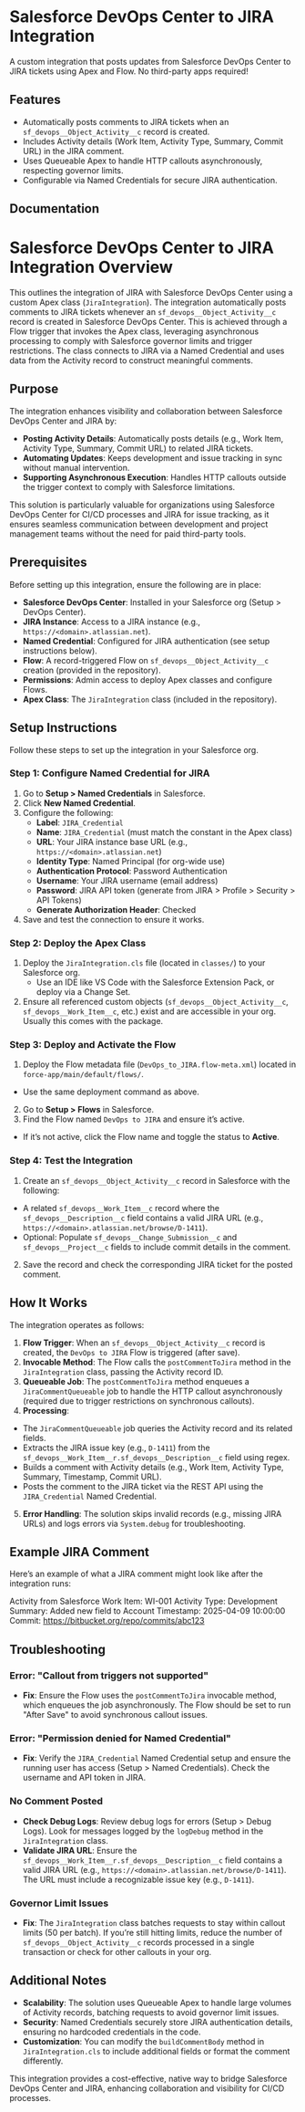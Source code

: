 # Salesforce DevOps Center to JIRA Integration

A custom integration that posts updates from Salesforce DevOps Center to JIRA tickets using Apex and Flow. No third-party apps required!

## Features
- Automatically posts comments to JIRA tickets when an `sf_devops__Object_Activity__c` record is created.
- Includes Activity details (Work Item, Activity Type, Summary, Commit URL) in the JIRA comment.
- Uses Queueable Apex to handle HTTP callouts asynchronously, respecting governor limits.
- Configurable via Named Credentials for secure JIRA authentication.

## Documentation

# Salesforce DevOps Center to JIRA Integration Overview

This outlines the integration of JIRA with Salesforce DevOps Center using a custom Apex class (`JiraIntegration`). The integration automatically posts comments to JIRA tickets whenever an `sf_devops__Object_Activity__c` record is created in Salesforce DevOps Center. This is achieved through a Flow trigger that invokes the Apex class, leveraging asynchronous processing to comply with Salesforce governor limits and trigger restrictions. The class connects to JIRA via a Named Credential and uses data from the Activity record to construct meaningful comments.

## Purpose

The integration enhances visibility and collaboration between Salesforce DevOps Center and JIRA by:

- **Posting Activity Details**: Automatically posts details (e.g., Work Item, Activity Type, Summary, Commit URL) to related JIRA tickets.
- **Automating Updates**: Keeps development and issue tracking in sync without manual intervention.
- **Supporting Asynchronous Execution**: Handles HTTP callouts outside the trigger context to comply with Salesforce limitations.

This solution is particularly valuable for organizations using Salesforce DevOps Center for CI/CD processes and JIRA for issue tracking, as it ensures seamless communication between development and project management teams without the need for paid third-party tools.

## Prerequisites

Before setting up this integration, ensure the following are in place:

- **Salesforce DevOps Center**: Installed in your Salesforce org (Setup > DevOps Center).
- **JIRA Instance**: Access to a JIRA instance (e.g., `https://<domain>.atlassian.net`).
- **Named Credential**: Configured for JIRA authentication (see setup instructions below).
- **Flow**: A record-triggered Flow on `sf_devops__Object_Activity__c` creation (provided in the repository).
- **Permissions**: Admin access to deploy Apex classes and configure Flows.
- **Apex Class**: The `JiraIntegration` class (included in the repository).

## Setup Instructions

Follow these steps to set up the integration in your Salesforce org.

### Step 1: Configure Named Credential for JIRA

1. Go to **Setup > Named Credentials** in Salesforce.
2. Click **New Named Credential**.
3. Configure the following:
   - **Label**: `JIRA_Credential`
   - **Name**: `JIRA_Credential` (must match the constant in the Apex class)
   - **URL**: Your JIRA instance base URL (e.g., `https://<domain>.atlassian.net`)
   - **Identity Type**: Named Principal (for org-wide use)
   - **Authentication Protocol**: Password Authentication
   - **Username**: Your JIRA username (email address)
   - **Password**: JIRA API token (generate from JIRA > Profile > Security > API Tokens)
   - **Generate Authorization Header**: Checked
4. Save and test the connection to ensure it works.

### Step 2: Deploy the Apex Class

1. Deploy the `JiraIntegration.cls` file (located in `classes/`) to your Salesforce org.
   - Use an IDE like VS Code with the Salesforce Extension Pack, or deploy via a Change Set.
2. Ensure all referenced custom objects (`sf_devops__Object_Activity__c`, `sf_devops__Work_Item__c`, etc.) exist and are accessible in your org. Usually this comes with the package.

### Step 3: Deploy and Activate the Flow

1. Deploy the Flow metadata file (`DevOps_to_JIRA.flow-meta.xml`) located in `force-app/main/default/flows/`.
- Use the same deployment command as above.
2. Go to **Setup > Flows** in Salesforce.
3. Find the Flow named `DevOps to JIRA` and ensure it’s active.
- If it’s not active, click the Flow name and toggle the status to **Active**.

### Step 4: Test the Integration

1. Create an `sf_devops__Object_Activity__c` record in Salesforce with the following:
- A related `sf_devops__Work_Item__c` record where the `sf_devops__Description__c` field contains a valid JIRA URL (e.g., `https://<domain>.atlassian.net/browse/D-1411`).
- Optional: Populate `sf_devops__Change_Submission__c` and `sf_devops__Project__c` fields to include commit details in the comment.
2. Save the record and check the corresponding JIRA ticket for the posted comment.

## How It Works

The integration operates as follows:

1. **Flow Trigger**: When an `sf_devops__Object_Activity__c` record is created, the `DevOps to JIRA` Flow is triggered (after save).
2. **Invocable Method**: The Flow calls the `postCommentToJira` method in the `JiraIntegration` class, passing the Activity record ID.
3. **Queueable Job**: The `postCommentToJira` method enqueues a `JiraCommentQueueable` job to handle the HTTP callout asynchronously (required due to trigger restrictions on synchronous callouts).
4. **Processing**:
- The `JiraCommentQueueable` job queries the Activity record and its related fields.
- Extracts the JIRA issue key (e.g., `D-1411`) from the `sf_devops__Work_Item__r.sf_devops__Description__c` field using regex.
- Builds a comment with Activity details (e.g., Work Item, Activity Type, Summary, Timestamp, Commit URL).
- Posts the comment to the JIRA ticket via the REST API using the `JIRA_Credential` Named Credential.
5. **Error Handling**: The solution skips invalid records (e.g., missing JIRA URLs) and logs errors via `System.debug` for troubleshooting.

## Example JIRA Comment

Here’s an example of what a JIRA comment might look like after the integration runs:

Activity from Salesforce Work Item: WI-001
Activity Type: Development
Summary: Added new field to Account
Timestamp: 2025-04-09 10:00:00
Commit: https://bitbucket.org/repo/commits/abc123


## Troubleshooting

### Error: "Callout from triggers not supported"
- **Fix**: Ensure the Flow uses the `postCommentToJira` invocable method, which enqueues the job asynchronously. The Flow should be set to run "After Save" to avoid synchronous callout issues.

### Error: "Permission denied for Named Credential"
- **Fix**: Verify the `JIRA_Credential` Named Credential setup and ensure the running user has access (Setup > Named Credentials). Check the username and API token in JIRA.

### No Comment Posted
- **Check Debug Logs**: Review debug logs for errors (Setup > Debug Logs). Look for messages logged by the `logDebug` method in the `JiraIntegration` class.
- **Validate JIRA URL**: Ensure the `sf_devops__Work_Item__r.sf_devops__Description__c` field contains a valid JIRA URL (e.g., `https://<domain>.atlassian.net/browse/D-1411`). The URL must include a recognizable issue key (e.g., `D-1411`).

### Governor Limit Issues
- **Fix**: The `JiraIntegration` class batches requests to stay within callout limits (50 per batch). If you’re still hitting limits, reduce the number of `sf_devops__Object_Activity__c` records processed in a single transaction or check for other callouts in your org.

## Additional Notes

- **Scalability**: The solution uses Queueable Apex to handle large volumes of Activity records, batching requests to avoid governor limit issues.
- **Security**: Named Credentials securely store JIRA authentication details, ensuring no hardcoded credentials in the code.
- **Customization**: You can modify the `buildCommentBody` method in `JiraIntegration.cls` to include additional fields or format the comment differently.

This integration provides a cost-effective, native way to bridge Salesforce DevOps Center and JIRA, enhancing collaboration and visibility for CI/CD processes.

